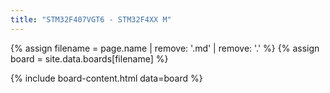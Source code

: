 ```yaml
---
title: "STM32F407VGT6 - STM32F4XX M"
---
```


{% assign filename = page.name | remove: '.md' | remove: '.' %}
{% assign board = site.data.boards[filename] %}

{% include board-content.html data=board %}
